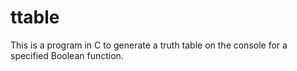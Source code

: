 # ttable

This is a program in C to generate a truth table on the console for a specified Boolean function.
